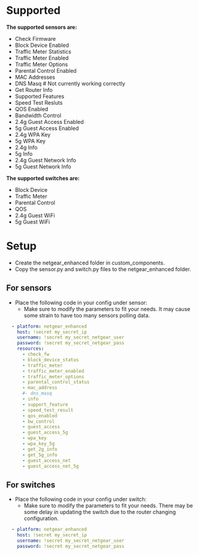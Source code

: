 # Supported #
**The supported sensors are:**
* Check Firmware
* Block Device Enabled
* Traffic Meter Statistics
* Traffic Meter Enabled
* Traffic Meter Options
* Parental Control Enabled
* MAC Addresses
* DNS Masq # Not currently working correctly
* Get Router Info
* Supported Features
* Speed Test Resluts
* QOS Enabled
* Bandwidth Control
* 2.4g Guest Access Enabled
* 5g Guest Access Enabled
* 2.4g WPA Key
* 5g WPA Key
* 2.4g Info
* 5g Info
* 2.4g Guest Network Info
* 5g Guest Network Info


**The supported switches are:**
* Block Device
* Traffic Meter
* Parental Control
* QOS
* 2.4g Guest WiFi
* 5g Guest WiFi


# Setup #
* Create the netgear_enhanced folder in custom_components.
* Copy the sensor.py and switch.py files to the netgear_enhanced folder.

## For sensors ##
* Place the following code in your config under sensor:
  * Make sure to modify the parameters to fit your needs. It may cause some strain to have too many sensors polling data.

```yaml
  - platform: netgear_enhanced
    host: !secret my_secret_ip
    username: !secret my_secret_netgear_user
    password: !secret my_secret_netgear_pass
    resources:
      - check_fw
      - block_device_status
      - traffic_meter
      - traffic_meter_enabled
      - traffic_meter_options
      - parental_control_status
      - mac_address
      #- dns_masq
      - info
      - support_feature
      - speed_test_result
      - qos_enabled
      - bw_control
      - guest_access
      - guest_access_5g
      - wpa_key
      - wpa_key_5g
      - get_2g_info
      - get_5g_info
      - guest_access_net
      - guest_access_net_5g
```

## For switches ##
* Place the following code in your config under switch:
  * Make sure to modify the parameters to fit your needs. There may be some delay in updating the switch due to the router changing configuration.

```yaml
  - platform: netgear_enhanced
    host: !secret my_secret_ip
    username: !secret my_secret_netgear_user
    password: !secret my_secret_netgear_pass
```